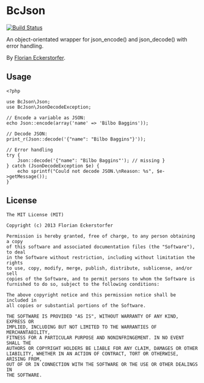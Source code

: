 BcJson
======

[![Build Status](https://travis-ci.org/braincrafted/json.png)](https://travis-ci.org/braincrafted/json)

An object-orientated wrapper for json_encode() and json_decode() with error handling.

By [Florian Eckerstorfer](http://florianeckerstorfer.com).

Usage
-----

    <?php

    use BcJson\Json;
    use BcJson\JsonDecodeException;

    // Encode a variable as JSON:
    echo Json::encode(array('name' => 'Bilbo Baggins'));

    // Decode JSON:
    print_r(Json::decode('{"name": "Bilbo Baggins"}'));

    // Error handling
    try {
        Json::decode('{"name": "Bilbo Baggins"'); // missing }
    } catch (JsonDecodeException $e) {
        echo sprintf("Could not decode JSON.\nReason: %s", $e->getMessage());
    }


License
-------

```
The MIT License (MIT)

Copyright (c) 2013 Florian Eckerstorfer

Permission is hereby granted, free of charge, to any person obtaining a copy
of this software and associated documentation files (the "Software"), to deal
in the Software without restriction, including without limitation the rights
to use, copy, modify, merge, publish, distribute, sublicense, and/or sell
copies of the Software, and to permit persons to whom the Software is
furnished to do so, subject to the following conditions:

The above copyright notice and this permission notice shall be included in
all copies or substantial portions of the Software.

THE SOFTWARE IS PROVIDED "AS IS", WITHOUT WARRANTY OF ANY KIND, EXPRESS OR
IMPLIED, INCLUDING BUT NOT LIMITED TO THE WARRANTIES OF MERCHANTABILITY,
FITNESS FOR A PARTICULAR PURPOSE AND NONINFRINGEMENT. IN NO EVENT SHALL THE
AUTHORS OR COPYRIGHT HOLDERS BE LIABLE FOR ANY CLAIM, DAMAGES OR OTHER
LIABILITY, WHETHER IN AN ACTION OF CONTRACT, TORT OR OTHERWISE, ARISING FROM,
OUT OF OR IN CONNECTION WITH THE SOFTWARE OR THE USE OR OTHER DEALINGS IN
THE SOFTWARE.
```
